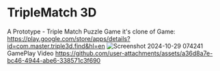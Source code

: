 # TripleMatch 3D
 A Prototype - Triple Match Puzzle Game 
 it's clone of Game: https://play.google.com/store/apps/details?id=com.master.triple3d.find&hl=en
![Screenshot 2024-10-29 074241](https://github.com/user-attachments/assets/9d3c6276-61c9-475e-86c3-d519abc197c1)
GamePlay Video
https://github.com/user-attachments/assets/a36d8a7e-bc46-4944-abe6-338571c3f690

